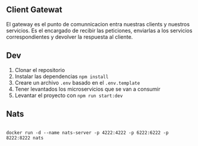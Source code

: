## Client Gatewat

El gateway es el punto de comunnicacion entra nuestras clients y nuestros servicios.
Es el encargado de recibir las peticiones, enviarlas a los servicios correspondientes
y devolver la respuesta al cliente.

## Dev

1. Clonar el repositorio
2. Instalar las dependencias `npm install`
3. Creare un archivo `.env` basado en el `.env.template`
4. Tener levantados los microservicios que se van a consumir
5. Levantar el proyecto con `npm run start:dev`

## Nats

```

docker run -d --name nats-server -p 4222:4222 -p 6222:6222 -p 8222:8222 nats
```
